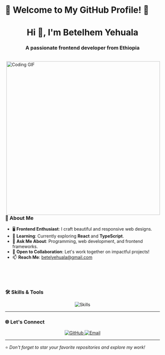 # 🌟 Welcome to My GitHub Profile! 🌟

<h1 align="center">Hi 👋, I'm Betelhem Yehuala</h1>
<h3 align="center">A passionate frontend developer from Ethiopia</h3>
<br/>

  <img align='right' src="https://media.giphy.com/media/L1R1tvI9svkIWwpVYr/giphy.gif" alt="Coding GIF" width="500">

<br/>
<br/>


### 🌱 About Me

- 🖥️ **Frontend Enthusiast**: I craft beautiful and responsive web designs.
- 🌱 **Learning**: Currently exploring **React** and **TypeScript**.
- 💬 **Ask Me About**: Programming, web development, and frontend frameworks.
- 👯 **Open to Collaboration**: Let's work together on impactful projects!
- 📫 **Reach Me**: [betelyehuala@gmail.com](mailto:betelyehuala@gmail.com)

<br/>
<br/>
<br/>

### 🛠️ Skills & Tools

<div align="center">
  <img src="https://skillicons.dev/icons?i=html,css,js,react,typescript,redux,tailwind,nodejs,figma,python,cpp,mysql,git,vscode" alt="Skills" />
</div>

---
<!-- 
### 📊 GitHub Stats

<div align="center">
  <img src="https://github-readme-stats.vercel.app/api?username=Bete3&show_icons=true&theme=radical" alt="GitHub Stats" width="34%">
  <img src="https://github-readme-streak-stats.herokuapp.com/?user=Bete3&theme=radical" alt="GitHub Streak" width="34%">
</div>

--- -->

### 🌐 Let's Connect

<div align="center">
  <a href="https://github.com/Bete3" target="_blank">
    <img src="https://img.shields.io/badge/GitHub-%23121011.svg?style=for-the-badge&logo=github&logoColor=white" alt="GitHub">
  </a>
  <a href="mailto:betelyehuala@gmail.com" target="_blank">
    <img src="https://img.shields.io/badge/Email-D14836?style=for-the-badge&logo=gmail&logoColor=white" alt="Email">
  </a>
</div>

---

⭐️ *Don't forget to star your favorite repositories and explore my work!*
